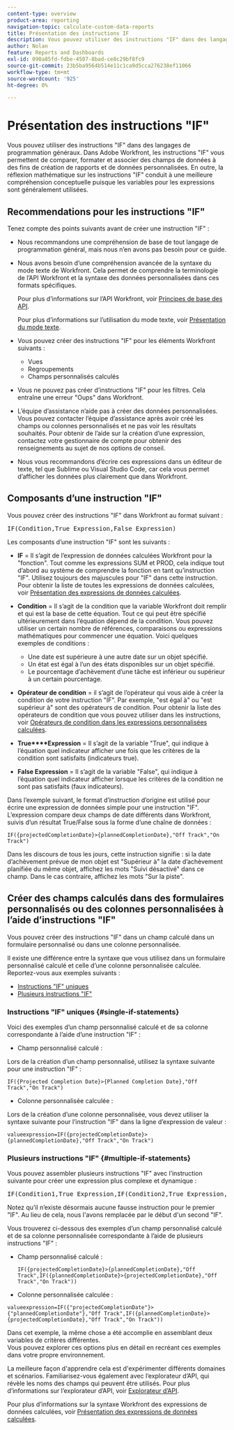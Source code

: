```yaml
---
content-type: overview
product-area: reporting
navigation-topic: calculate-custom-data-reports
title: Présentation des instructions IF
description: Vous pouvez utiliser des instructions "IF" dans des langages de programmation généraux. Dans Adobe Workfront, les instructions "IF" vous permettent de comparer, formater et associer des champs de données à des fins de création de rapports et de données personnalisées. En outre, la réflexion mathématique sur les instructions "IF" conduit à une meilleure compréhension conceptuelle puisque les variables pour les expressions sont généralement utilisées.
author: Nolan
feature: Reports and Dashboards
exl-id: 090a85fd-fdbe-4507-8bad-ce8c29bf8fc9
source-git-commit: 23b5ba9564b514e11c1ca9d5cca276238ef11066
workflow-type: tm+mt
source-wordcount: '925'
ht-degree: 0%

---
```


# Présentation des instructions &quot;IF&quot;

<!-- Audited: 1/2024 -->

Vous pouvez utiliser des instructions &quot;IF&quot; dans des langages de programmation généraux. Dans Adobe Workfront, les instructions &quot;IF&quot; vous permettent de comparer, formater et associer des champs de données à des fins de création de rapports et de données personnalisées. En outre, la réflexion mathématique sur les instructions &quot;IF&quot; conduit à une meilleure compréhension conceptuelle puisque les variables pour les expressions sont généralement utilisées.

## Recommendations pour les instructions &quot;IF&quot;

Tenez compte des points suivants avant de créer une instruction &quot;IF&quot; :

* Nous recommandons une compréhension de base de tout langage de programmation général, mais nous n’en avons pas besoin pour ce guide.
* Nous avons besoin d’une compréhension avancée de la syntaxe du mode texte de Workfront. Cela permet de comprendre la terminologie de l’API Workfront et la syntaxe des données personnalisées dans ces formats spécifiques.

  Pour plus d’informations sur l’API Workfront, voir [Principes de base des API](../../../wf-api/general/api-basics.md).

  Pour plus d’informations sur l’utilisation du mode texte, voir [Présentation du mode texte](../../../reports-and-dashboards/reports/text-mode/understand-text-mode.md).

* Vous pouvez créer des instructions &quot;IF&quot; pour les éléments Workfront suivants :

   * Vues
   * Regroupements
   * Champs personnalisés calculés

* Vous ne pouvez pas créer d’instructions &quot;IF&quot; pour les filtres. Cela entraîne une erreur &quot;Oups&quot; dans Workfront.
* L’équipe d’assistance n’aide pas à créer des données personnalisées. Vous pouvez contacter l’équipe d’assistance après avoir créé les champs ou colonnes personnalisés et ne pas voir les résultats souhaités. Pour obtenir de l’aide sur la création d’une expression, contactez votre gestionnaire de compte pour obtenir des renseignements au sujet de nos options de conseil.
* Nous vous recommandons d’écrire ces expressions dans un éditeur de texte, tel que Sublime ou Visual Studio Code, car cela vous permet d’afficher les données plus clairement que dans Workfront.

## Composants d’une instruction &quot;IF&quot;

Vous pouvez créer des instructions &quot;IF&quot; dans Workfront au format suivant :
<pre>IF(Condition,True Expression,False Expression)</pre>Les composants d’une instruction "IF" sont les suivants :

* **IF** = Il s’agit de l’expression de données calculées Workfront pour la &quot;fonction&quot;. Tout comme les expressions SUM et PROD, cela indique tout d’abord au système de comprendre la fonction en tant qu’instruction &quot;IF&quot;. Utilisez toujours des majuscules pour &quot;IF&quot; dans cette instruction.\
  Pour obtenir la liste de toutes les expressions de données calculées, voir [Présentation des expressions de données calculées](../../../reports-and-dashboards/reports/calc-cstm-data-reports/calculated-data-expressions.md).

* **Condition** = Il s’agit de la condition que la variable Workfront doit remplir et qui est la base de cette équation. Tout ce qui peut être spécifié ultérieurement dans l’équation dépend de la condition. Vous pouvez utiliser un certain nombre de références, comparaisons ou expressions mathématiques pour commencer une équation. Voici quelques exemples de conditions :

   * Une date est supérieure à une autre date sur un objet spécifié.
   * Un état est égal à l’un des états disponibles sur un objet spécifié.
   * Le pourcentage d’achèvement d’une tâche est inférieur ou supérieur à un certain pourcentage.

* **Opérateur de condition** = il s’agit de l’opérateur qui vous aide à créer la condition de votre instruction &quot;IF&quot;. Par exemple, &quot;est égal à&quot; ou &quot;est supérieur à&quot; sont des opérateurs de condition. Pour obtenir la liste des opérateurs de condition que vous pouvez utiliser dans les instructions, voir [Opérateurs de condition dans les expressions personnalisées calculées](../../../reports-and-dashboards/reports/calc-cstm-data-reports/condition-operators-calculated-custom-expressions.md).

* **True****Expression** = Il s’agit de la variable &quot;True&quot;, qui indique à l’équation quel indicateur afficher une fois que les critères de la condition sont satisfaits (indicateurs true).

* **False Expression** = Il s’agit de la variable &quot;False&quot;, qui indique à l’équation quel indicateur afficher lorsque les critères de la condition ne sont pas satisfaits (faux indicateurs).

Dans l’exemple suivant, le format d’instruction d’origine est utilisé pour écrire une expression de données simple pour une instruction &quot;IF&quot;. L’expression compare deux champs de date différents dans Workfront, suivis d’un résultat True/False sous la forme d’une chaîne de données :

```
IF({projectedCompletionDate}>{plannedCompletionDate},"Off Track","On Track")
```

Dans les discours de tous les jours, cette instruction signifie : si la date d’achèvement prévue de mon objet est &quot;Supérieur à&quot; la date d’achèvement planifiée du même objet, affichez les mots &quot;Suivi désactivé&quot; dans ce champ. Dans le cas contraire, affichez les mots &quot;Sur la piste&quot;.

## Créer des champs calculés dans des formulaires personnalisés ou des colonnes personnalisées à l’aide d’instructions &quot;IF&quot;

Vous pouvez créer des instructions &quot;IF&quot; dans un champ calculé dans un formulaire personnalisé ou dans une colonne personnalisée.

Il existe une différence entre la syntaxe que vous utilisez dans un formulaire personnalisé calculé et celle d’une colonne personnalisée calculée. Reportez-vous aux exemples suivants :

* [Instructions &quot;IF&quot; uniques](#single-if-statements)
* [Plusieurs instructions &quot;IF&quot;](#multiple-if-statements)

### Instructions &quot;IF&quot; uniques {#single-if-statements}

Voici des exemples d’un champ personnalisé calculé et de sa colonne correspondante à l’aide d’une instruction &quot;IF&quot; :

* Champ personnalisé calculé :

Lors de la création d’un champ personnalisé, utilisez la syntaxe suivante pour une instruction &quot;IF&quot; :

```
IF({Projected Completion Date}>{Planned Completion Date},"Off Track","On Track")
```

* Colonne personnalisée calculée :

Lors de la création d’une colonne personnalisée, vous devez utiliser la syntaxe suivante pour l’instruction &quot;IF&quot; dans la ligne d’expression de valeur :

```
valueexpression=IF({projectedCompletionDate}>{plannedCompletionDate},"Off Track","On Track")
```

### Plusieurs instructions &quot;IF&quot; {#multiple-if-statements}

Vous pouvez assembler plusieurs instructions &quot;IF&quot; avec l’instruction suivante pour créer une expression plus complexe et dynamique :

<pre>IF(Condition1,True Expression,IF(Condition2,True Expression,False Expression))</pre>Notez qu’il n’existe désormais aucune fausse instruction pour le premier "IF". Au lieu de cela, nous l'avons remplacée par le début d'un second "IF".

Vous trouverez ci-dessous des exemples d’un champ personnalisé calculé et de sa colonne personnalisée correspondante à l’aide de plusieurs instructions &quot;IF&quot; :

* Champ personnalisé calculé :

  ```
  IF({projectedCompletionDate}>{plannedCompletionDate},"Off Track",IF({plannedCompletionDate}>{projectedCompletionDate},"Off Track","On Track"))
  ```

* Colonne personnalisée calculée :

```
valueexpression=IF({"projectedCompletionDate"}>{"plannedCompletionDate"},"Off Track",IF({plannedCompletionDate}>{projectedCompletionDate},"Off Track","On Track"))
```

Dans cet exemple, la même chose a été accomplie en assemblant deux variables de critères différentes.\
Vous pouvez explorer ces options plus en détail en recréant ces exemples dans votre propre environnement.

La meilleure façon d&#39;apprendre cela est d&#39;expérimenter différents domaines et scénarios. Familiarisez-vous également avec l’explorateur d’API, qui révèle les noms des champs qui peuvent être utilisés. Pour plus d’informations sur l’explorateur d’API, voir [Explorateur d’API](../../../wf-api/general/api-explorer.md).

Pour plus d’informations sur la syntaxe Workfront des expressions de données calculées, voir [Présentation des expressions de données calculées](../../../reports-and-dashboards/reports/calc-cstm-data-reports/calculated-data-expressions.md).
